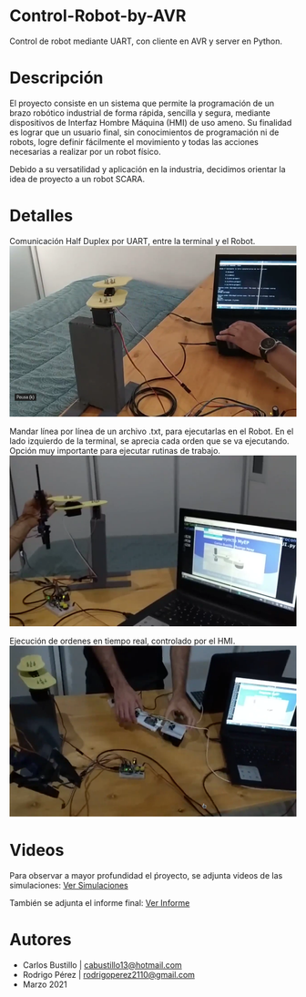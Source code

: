 # Control-Robot-by-AVR
Control de robot mediante UART, con cliente en AVR y server en Python.

# Descripción

El proyecto consiste en un sistema que permite la programación de un brazo robótico industrial de forma rápida, sencilla y segura, mediante dispositivos de Interfaz Hombre Máquina (HMI) de uso ameno. Su finalidad es lograr que un usuario final, sin conocimientos de programación ni de robots, logre definir fácilmente el movimiento y todas las acciones necesarias a realizar por un robot físico.

Debido a su versatilidad y aplicación en la industria, decidimos orientar la idea de proyecto a un robot SCARA.

# Detalles

Comunicación Half Duplex por UART, entre la terminal y el Robot.
<img src="https://github.com/cabustillo13/Control-Robot-by-AVR/blob/main/Demo/Robot_Comandos_por_Terminal.png" width="600" height="300">

Mandar línea por línea de un archivo .txt, para ejecutarlas en el Robot. 
En el lado izquierdo de la terminal, se aprecia cada orden que se va ejecutando. 
Opción muy importante para ejecutar rutinas de trabajo.
<img src="https://github.com/cabustillo13/Control-Robot-by-AVR/blob/main/Demo/Robot_Instrucciones_Guardadas.png" width="600" height="300">

Ejecución de ordenes en tiempo real, controlado por el HMI.
<img src="https://github.com/cabustillo13/Control-Robot-by-AVR/blob/main/Demo/Robot_Tiempo_Real.png" width="600" height="300">

# Videos

Para observar a mayor profundidad el ṕroyecto, se adjunta videos de las simulaciones: [Ver Simulaciones](https://drive.google.com/drive/folders/169MZiRC5xDAeVk2aE5PpOs9e-9WUKLkR)

También se adjunta el informe final: [Ver Informe](https://github.com/cabustillo13/Control-Robot-by-AVR/blob/main/Proyecto%20de%20MyEP%20-%20Bustillo%20_%20Per%C3%A9z.pdf)

# Autores

- Carlos Bustillo   | cabustillo13@hotmail.com
- Rodrigo Pérez     | rodrigoperez2110@gmail.com
- Marzo 2021

